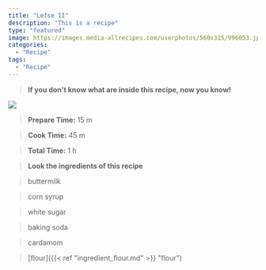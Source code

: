 ```yaml
---
title: "Lefse II"
description: "This is a recipe"
type: "featured"
image: https://images.media-allrecipes.com/userphotos/560x315/996053.jpg
categories: 
  - "Recipe"
tags: 
  - "Recipe"
---
```



>**If you don't know what are inside this recipe, now you know!**

![](../images/Recipes-Banner.jpg)
> **Prepare Time:** 15 m


> **Cook Time:** 45 m


> **Total Time:** 1 h

> **Look the ingredients of this recipe**

> buttermilk

> corn syrup

> white sugar

> baking soda

> cardamom

> [flour]({{< ref "ingredient_flour.md" >}} "flour")

